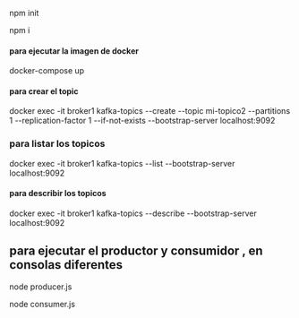 npm init 

npm i

#### para ejecutar la imagen de docker
docker-compose up

#### para crear el topic
docker exec -it broker1 kafka-topics --create --topic mi-topico2 --partitions 1 --replication-factor 1 --if-not-exists --bootstrap-server localhost:9092

### para listar los topicos
docker exec -it broker1 kafka-topics --list --bootstrap-server localhost:9092

#### para describir los topicos
docker exec -it broker1 kafka-topics --describe --bootstrap-server localhost:9092

## para ejecutar el productor y consumidor , en consolas diferentes
 node producer.js

 node consumer.js



